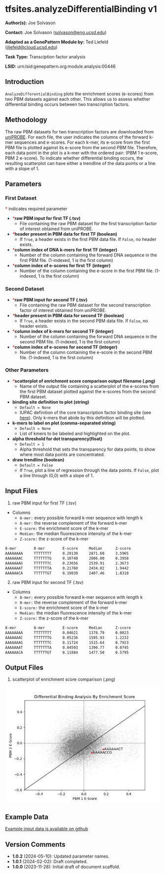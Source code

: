 # tfsites.analyzeDifferentialBinding v1

**Author(s):** Joe Solvason  

**Contact:** Joe Solvason (solvason@eng.ucsd.edu)

**Adapted as a GenePattern Module by:** Ted Liefeld (jliefeld@cloud.ucsd.edu)

**Task Type:** Transciption factor analysis

**LSID:**  urn:lsid:genepattern.org:module.analysis:00446


## Introduction

`AnalyzeDifferentialBinding` plots the enrichment scores (e-scores) from two PBM datasets against each other. This allows us to assess whether differential binding occurs between two transcription factors. 

## Methodology

The raw PBM datasets for two transcription factors are downloaded from [uniPROBE](http://the_brain.bwh.harvard.edu/uniprobe/). For each file, the user indicates the columns of the forward k-mer sequences and e-scores. For each k-mer, its e-score from the first PBM file is plotted against its e-score from the second PBM file. Therefore, each data point in the plot is a k-mer with the ordered pair: (PBM 1 e-score, PBM 2 e-score). To indicate whether differential binding occurs, the resulting scatterplot can have either a trendline of the data points or a line with a slope of 1. 

## Parameters

### First Dataset

<span style="color: red;">*</span> indicates required parameter

- <span style="color: red;">*</span>**raw PBM input for first TF (.tsv)**
    - File containing the raw PBM dataset for the first transcription factor of interest obtained from uniPROBE.
- <span style="color: red;">*</span>**header present in PBM data for first TF (boolean)**
    - If `True`, a header exists in the first PBM data file. If `False`, no header exists.
- <span style="color: red;">*</span>**column index of DNA k-mers for first TF (integer)**
    - Number of the column containing the forward DNA sequence in the first PBM file. (1-indexed, 1 is the first column)
- <span style="color: red;">*</span>**column index of e-scores for first TF (integer)**
    - Number of the column containing the e-score in the first PBM file. (1-indexed, 1 is the first column)
      
### Second Dataset

- <span style="color: red;">*</span>**raw PBM input for second TF (.tsv)**
    - File containing the raw PBM dataset for the second transcription factor of interest obtained from uniPROBE.
- <span style="color: red;">*</span>**header present in PBM data for second TF (boolean)**
    - If `True`, a header exists in the second PBM data file. If `False`, no header exists.
- <span style="color: red;">*</span>**column index of k-mers for second TF (integer)**
    - Number of the column containing the forward DNA sequence in the second PBM file. (1-indexed, 1 is the first column)
- <span style="color: red;">*</span>**column index of e-scores for second TF (integer)**
    - Number of the column containing the e-score in the second PBM file. (1-indexed, 1 is the first column)

      
### Other Parameters

- <span style="color: red;">*</span>**scatterplot of enrichment score comparison output filename (.png)**
    - Name of the output file containing a scatterplot of the e-scores from the first PBM dataset plotted against the e-scores from the second PBM dataset. 
- **binding site definition to plot (string)**
    - `Default = None`
    - IUPAC definition of the core transcription factor binding site (see [here](https://www.bioinformatics.org/sms/iupac.html)). Only k-mers that abide by this definition will be plotted. 
- **k-mers to label on plot (comma-separated string)**
    - `Default = None`
    - List of kmers to be labeled and highlighted on the plot.
- **alpha threshold for dot transparency(float)**
    - `Default = 1`
    - Alpha threshold that sets the transparency for data points, to show where most data points are concentrated.
- **draw trendline (boolean)**
    - `Default = False`
    - If `True`, plot a line of regression through the data points. If `False`, plot a line through (0,0) with a slope of 1.

## Input Files

1.  raw PBM input for first TF (.tsv)
- Columns
  - `8-mer:` every possible forward k-mer sequence with length k
  - `8-mer:` the reverse complement of the forward k-mer
  - `E-score:` the enrichment score of the k-mer
  - `Median:` the median fluorescence intensity of the k-mer
  - `Z-score:` the z-score of the k-mer

```
8-mer        8-mer        E-score     Median      Z-score
AAAAAAAA     TTTTTTTT     0.29130     2871.60     3.5965
AAAAAAAC     TTTTTTTG     0.10748     2086.00     0.3958
AAAAAAAG     TTTTTTTC     0.23656     2539.91     2.3673
AAAAAAAT     TTTTTTTA     0.21760     2434.82     1.9442
AAAAAACA     TTTTTTGT     0.19839     2407.46     1.8310
```

2.  raw PBM input for second TF (.tsv)
- Columns
  - `8-mer:` every possible forward k-mer sequence with length k
  - `8-mer:` the reverse complement of the forward k-mer
  - `E-score:` the enrichment score of the k-mer
  - `Median:` the median fluorescence intensity of the k-mer
  - `Z-score:` the z-score of the k-mer

```
8-mer        8-mer        E-score     Median      Z-score
AAAAAAAA     TTTTTTTT     0.04621     1378.79     0.0023
AAAAAAAC     TTTTTTTG     0.05236     1595.93     1.2232
AAAAAAAG     TTTTTTTC     0.11724     1515.64     0.7923
AAAAAAAT     TTTTTTTA     0.04593     1390.77     0.0745
AAAAAACA     TTTTTTGT     0.11884     1477.50     0.5795
```
       
## Output Files

  1. scatterplot of enrichment score comparison (.png)

   <img src="./02-output-ets-gata4-diff-analysis.png"/>
    
  
## Example Data

[Example input data is available on github](https://github.com/genepattern/tfsites.annotateTfSites/data)
    
    
## Version Comments


- **1.0.2** (2024-05-10): Updated parameter names.
- **1.0.1** (2024-02-02): Draft completed.
- **1.0.0** (2023-11-28): Initial draft of document scaffold.
